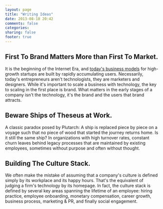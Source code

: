 ```yaml
---
layout: page
title: "Writing Ideas"
date: 2013-08-18 20:42
comments: false
categories: 
sharing: false
footer: true
---
```


## First To Brand Matters More than First To Market.
It is the beginning of the Internet Era, and [today's business models](http://abovethecrowd.com/2011/05/24/all-revenue-is-not-created-equal-the-keys-to-the-10x-revenue-club/) for high-growth startups are built by rapidly accumulating users. Necessarily, today's entrepreneurs aren't technologists, they are marketers and designers. While it's important to scale a business with technology, the key to scaling in the first place is brand. What matters in the early stages of a company isn't the technology, it's the brand and the users that brand attracts.

## Beware Ships of Theseus at Work.
A classic paradox posed by Plutarch: A ship is replaced piece by piece on a voyage such that no piece of wood that started the journey returns home. Is it still the same ship? In organizations with high turnover rates, constant churn leaves behind legacy processes that are maintained by existing employees, sometimes without purpose and often without thought.

## Building The Culture Stack.
We often make the mistake of assuming that a company's culture is defined simply by its workplace and its happy hours. That's the equivalent of judging a firm's technology by its homepage. In fact, the culture stack is defined by several key areas spanning the lifetime of an employee: hiring practice, employee onboarding, monetary compensation, career growth, business process, marketing & PR, and finally social engagement.
